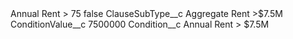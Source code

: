 <?xml version="1.0" encoding="UTF-8"?>
<CustomMetadata xmlns="http://soap.sforce.com/2006/04/metadata" xmlns:xsi="http://www.w3.org/2001/XMLSchema-instance" xmlns:xsd="http://www.w3.org/2001/XMLSchema">
    <label>Annual Rent &gt; 75</label>
    <protected>false</protected>
    <values>
        <field>ClauseSubType__c</field>
        <value xsi:type="xsd:string">Aggregate Rent &gt;$7.5M</value>
    </values>
    <values>
        <field>ConditionValue__c</field>
        <value xsi:type="xsd:string">7500000</value>
    </values>
    <values>
        <field>Condition__c</field>
        <value xsi:type="xsd:string">Annual Rent &gt; $7.5M</value>
    </values>
</CustomMetadata>
